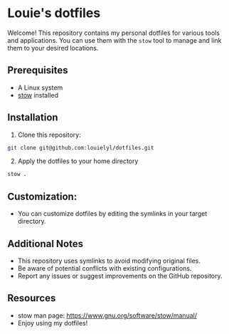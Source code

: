 # Louie's dotfiles

Welcome! This repository contains my personal dotfiles for various tools and applications. You can use them with the `stow` tool to manage and link them to your desired locations.

## Prerequisites

* A Linux system
* [stow](https://www.gnu.org/software/stow/manual/) installed 

## Installation

1. Clone this repository:

```bash
git clone git@github.com:louielyl/dotfiles.git
```

2. Apply the dotfiles to your home directory

```bash
stow .
```

## Customization:

- You can customize dotfiles by editing the symlinks in your target directory.

## Additional Notes
- This repository uses symlinks to avoid modifying original files.
- Be aware of potential conflicts with existing configurations.
- Report any issues or suggest improvements on the GitHub repository.

## Resources
- stow man page: https://www.gnu.org/software/stow/manual/
- Enjoy using my dotfiles!
